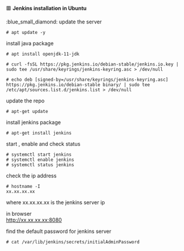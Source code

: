 :red_square: __Jenkins installation in Ubuntu__

:blue_small_diamond: update the server
```
# apt update -y
```
install java package
```
# apt install openjdk-11-jdk
```
```
# curl -fsSL https://pkg.jenkins.io/debian-stable/jenkins.io.key | sudo tee /usr/share/keyrings/jenkins-keyring.asc > /dev/null
```
```
# echo deb [signed-by=/usr/share/keyrings/jenkins-keyring.asc] https://pkg.jenkins.io/debian-stable binary/ | sudo tee /etc/apt/sources.list.d/jenkins.list > /dev/null
```
update the repo
```
# apt-get update
```
install jenkins package
```
# apt-get install jenkins
```
start , enable and check status
```
# systemctl start jenkins
# systemctl enable jenkins
# systemctl status jenkins
```
check the ip address
```
# hostname -I
xx.xx.xx.xx
```
where xx.xx.xx.xx is the jenkins server ip

in browser
\
http://xx.xx.xx.xx:8080

find the default password for jenkins server
```
# cat /var/lib/jenkins/secrets/initialAdminPassword
```

